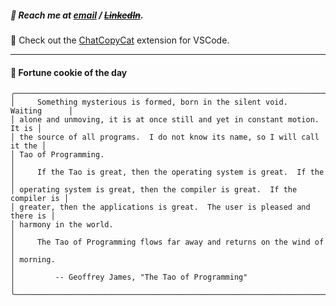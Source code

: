 ##### :calling: Reach me at **[email](mailto:johannes@stenmark.in)** ***/*** **[~~LinkedIn~~](https://www.linkedin.com/in/johannes-stenmark)**.
:feet: Check out the [ChatCopyCat](https://github.com/jstenmark/ChatCopyCat) extension for VSCode.

---
#### :cookie: Fortune cookie of the day
```smalltalk
╭────────────────────────────────────────────────────────────────────────────╮
│     Something mysterious is formed, born in the silent void.  Waiting      │
│ alone and unmoving, it is at once still and yet in constant motion.  It is │
│ the source of all programs.  I do not know its name, so I will call it the │
│ Tao of Programming.                                                        │
│     If the Tao is great, then the operating system is great.  If the       │
│ operating system is great, then the compiler is great.  If the compiler is │
│ greater, then the applications is great.  The user is pleased and there is │
│ harmony in the world.                                                      │
│     The Tao of Programming flows far away and returns on the wind of       │
│ morning.                                                                   │
│         -- Geoffrey James, "The Tao of Programming"                        │
╰────────────────────────────────────────────────────────────────────────────╯
```
